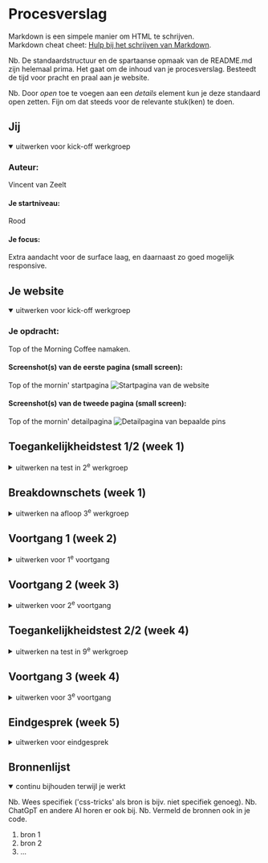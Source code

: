 # Procesverslag
Markdown is een simpele manier om HTML te schrijven.  
Markdown cheat cheet: [Hulp bij het schrijven van Markdown](https://github.com/adam-p/markdown-here/wiki/Markdown-Cheatsheet).

Nb. De standaardstructuur en de spartaanse opmaak van de README.md zijn helemaal prima. Het gaat om de inhoud van je procesverslag. Besteedt de tijd voor pracht en praal aan je website.

Nb. Door *open* toe te voegen aan een *details* element kun je deze standaard open zetten. Fijn om dat steeds voor de relevante stuk(ken) te doen.





## Jij

<details open>
  <summary>uitwerken voor kick-off werkgroep</summary>

  ### Auteur:
  Vincent van Zeelt

  #### Je startniveau:
  Rood

  #### Je focus:
  Extra aandacht voor de surface laag, en daarnaast zo goed mogelijk responsive. 
 
</details>





## Je website

<details open>
  <summary>uitwerken voor kick-off werkgroep</summary>

  ### Je opdracht:
  Top of the Morning Coffee namaken.

  #### Screenshot(s) van de eerste pagina (small screen): 
  Top of the mornin' startpagina 
  <img src="TOTM_homepagina.png" width="375px" alt="Startpagina van de website">

  #### Screenshot(s) van de tweede pagina (small screen):
  Top of the mornin' detailpagina
  <img src="TOTM_detailpagina.png" width="375px" alt="Detailpagina van bepaalde pins">
 
</details>



## Toegankelijkheidstest 1/2 (week 1)

<details>
  <summary>uitwerken na test in 2<sup>e</sup> werkgroep</summary>

  ### Bevindingen
  TOEGANGELIJKHEID
  Tijdens de toegankelijkheid test met de screenreader kwamen de volgende bevindingen naar boven:
  - Er is geen functie om naar de maincontent te skippen, deze wordt wel aangeboden door de ingebouwde screenreader narrarator van windows, maar deze werkt niet.
  - Als je navigeert met het toetsenbord werkt is de volgorde onlogisch en incorrect waardoor het gebruik met enkel een toetsenbord heel moeilijk, al wel bijna onmogelijk is.
  - Er is op veel knoppen geen focus style, dus het is erg moeilijk te zien welke knop je op het moment geselecteerd hebt met TAB
   
  WCAG CHECKLIST
  Uit de checklist kwam naar voren dat de website op bepaalde vlakken wel verbeterd kan worden.
  - De HTML heeft enorm veel errors, deze zouden enorm verminderd kunnen worden of geheel weg gehaald kunnen worden.
  - language atribute toevoegen, deze is in de echte site afwezig.
  - viewport zoom is disabled en niet aanwezig
  - focus style is niet aanwezig
  - keyboard focus volgt niet de volgorde op de visuele layout
  - er wordt een heading level geskipt, namelijk H2
  - niet alle images hebben een alt atribute
  - skiplink is afwezig.

  Dit zijn allemaal punten die bij het namaken van de site in gedachten worden genomen om deze problemen te verbeteren. 
</details>



## Breakdownschets (week 1)

<details>
  <summary>uitwerken na afloop 3<sup>e</sup> werkgroep</summary>

  ### de hele homepagina: 
  <img src="readme-images/breakdownschets.jpg" width="375px" alt="breakdown van de hele pagina">

  Bij deze breakdownschets heb ik niet elk element los benoemd omdat dat er erg veel zijn en het dan erg onoverzichtelijk zou worden. Ik heb zoveel mogelijk elementen benoemd, en op het moment dat deze vaker terug kwam deze dan niet meer benoemd omdat het mij enorm overbodig leek.

  ### Pagina 2, detailscherm: 
  <img src="readme-images/detailscherm_breakdownschets.jpg" width="375px" alt="breakdown van een dynamisch deel">

  Hier heb ik wederom dezelfde strategie toegepast als bij de eerste breakdownschets. algemene outlining door gedeeltes af te boxen met sections. Binnen die section heb ik zoveel mogelijk elementen benoemd waarva ik zeker ben dat ik ze ga gebruiken. tijdens het coderen kom ik er misschien achter dat ik de basis van de website anders moet opstellen dus vandaar.
</details>





## Voortgang 1 (week 2)

<details>
  <summary>uitwerken voor 1<sup>e</sup> voortgang</summary>

  ### Stand van zaken
  hier dit ging goed & dit was lastig (neem ook screenshots op van delen van je website en code)


  ### Agenda voor meeting
  samen met je groepje opstellen

  | student 1      | student 2          | student 3    | student 4        |
  | ---            | ---                | ---          | ---              |
  | dit bespreken  | en dit             | en ik dit    | en dan ik dat    |
  | en dat ook nog | dit als er tijd is | nog een punt | dit wil ik zeker |
  | ...            | ...                | ...          | ...              |


  ### Verslag van meeting
  hier na afloop snel de uitkomsten van de meeting vastleggen

  - punt 1
  - punt 2
  - nog een punt
  - ...

</details>





## Voortgang 2 (week 3)

<details>
  <summary>uitwerken voor 2<sup>e</sup> voortgang</summary>

  ### Stand van zaken
  hier dit ging goed & dit was lastig (neem ook screenshots op van delen van je website en code)


  ### Agenda voor meeting
  samen met je groepje opstellen

  | student 1      | student 2          | student 3    | student 4        |
  | ---            | ---                | ---          | ---              |
  | dit bespreken  | en dit             | en ik dit    | en dan ik dat    |
  | en dat ook nog | dit als er tijd is | nog een punt | dit wil ik zeker |
  | ...            | ...                | ...          | ...              |


  ### Verslag van meeting
  hier na afloop snel de uitkomsten van de meeting vastleggen

  - punt 1
  - punt 2
  - nog een punt
- ...

</details>





## Toegankelijkheidstest 2/2 (week 4)

<details>
  <summary>uitwerken na test in 9<sup>e</sup> werkgroep</summary>

  ### Bevindingen
  Lijst met je bevindingen die in de test naar voren kwamen (geef ook aan wat er verbeterd is):

</details>





## Voortgang 3 (week 4)

<details>
  <summary>uitwerken voor 3<sup>e</sup> voortgang</summary>

  ### Stand van zaken
  hier dit ging goed & dit was lastig (neem ook screenshots op van delen van je website en code)


  ### Agenda voor meeting
  samen met je groepje opstellen

  | student 1      | student 2          | student 3    | student 4        |
  | ---            | ---                | ---          | ---              |
  | dit bespreken  | en dit             | en ik dit    | en dan ik dat    |
  | en dat ook nog | dit als er tijd is | nog een punt | dit wil ik zeker |
  | ...            | ...                | ...          | ...              |


  ### Verslag van meeting
  hier na afloop snel de uitkomsten van de meeting vastleggen

  - punt 1
  - punt 2
  - nog een punt
  - ...

</details>





## Eindgesprek (week 5)

<details>
  <summary>uitwerken voor eindgesprek</summary>

  ### Je uitkomst - karakteristiek screenshots:
  <img src="readme-images/dummy-plaatje.jpg" width="375px" alt="uitomst opdracht 1">


  ### Dit ging goed/Heb ik geleerd: 
  Korte omschrijving met plaatjes

  <img src="readme-images/dummy-plaatje.jpg" width="375px" alt="top">


  ### Dit was lastig/Is niet gelukt:
  Korte omschrijving met plaatjes

  <img src="readme-images/dummy-plaatje.jpg" width="375px" alt="bummer">
</details>





## Bronnenlijst

<details open>
  <summary>continu bijhouden terwijl je werkt</summary>

  Nb. Wees specifiek ('css-tricks' als bron is bijv. niet specifiek genoeg). 
  Nb. ChatGpT en andere AI horen er ook bij.
  Nb. Vermeld de bronnen ook in je code.

  1. bron 1
  2. bron 2
  3. ...

</details>
